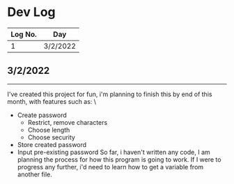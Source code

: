 # Dev Log
|Log No.|Day|
|-----|-----|
|1|3/2/2022|

## 3/2/2022
----------
I've created this project for fun, i'm planning to finish this by end of this month, with features such as: \
- Create password
    - Restrict, remove characters
    - Choose length
    - Choose security
- Store created password
- Input pre-existing password
So far, i haven't written any code, I am planning the process for how this program is going to work. If I were to progress any further, i'd need to learn how to get a variable from another file.